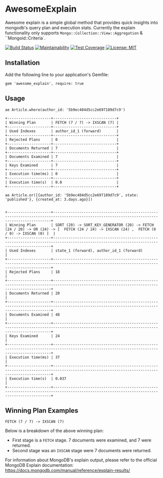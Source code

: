 # AwesomeExplain

Awesome explain is a simple global method that provides quick insights into mongodb's query plan and execution stats.
Currently the explain functionality only supports `Mongo::Collection::View::Aggregation` & ``Mongoid::Criteria`.

[![Build Status](https://travis-ci.com/sandboxws/awesome_explain.svg?branch=master)](https://travis-ci.com/sandboxws/awesome_explain)
[![Maintainability](https://api.codeclimate.com/v1/badges/75e1a5cb4b6a5c1ba4c8/maintainability)](https://codeclimate.com/github/sandboxws/awesome_explain/maintainability)
[![Test Coverage](https://api.codeclimate.com/v1/badges/75e1a5cb4b6a5c1ba4c8/test_coverage)](https://codeclimate.com/github/sandboxws/awesome_explain/test_coverage)
[![License: MIT](https://img.shields.io/badge/License-MIT-yellow.svg)](https://opensource.org/licenses/MIT)

## Installation

Add the following line to your application's Gemfile:

`gem 'awesome_explain', require: true`

## Usage

`ae Article.where(author_id: '5b9ec484d5cc2e697189d7c9')`

```
+--------------------+-----------------------------+
| Winning Plan       | FETCH (7 / 7) -> IXSCAN (7) |
+--------------------+-----------------------------+
| Used Indexes       | author_id_1 (forward)       |
+--------------------+-----------------------------+
| Rejected Plans     | 0                           |
+--------------------+-----------------------------+
| Documents Returned | 7                           |
+--------------------+-----------------------------+
| Documents Examined | 7                           |
+--------------------+-----------------------------+
| Keys Examined      | 7                           |
+--------------------+-----------------------------+
| Execution time(ms) | 0                           |
+--------------------+-----------------------------+
| Execution time(s)  | 0.0                         |
+--------------------+-----------------------------+
```

`ae Article.or([{author_id: '5b9ec484d5cc2e697189d7c9', state: 'published'}, {created_at: 3.days.ago}])`

```

+--------------------+-------------------------------------------------------------------------------------------------------------------------------------------+
| Winning Plan       | SORT (20) -> SORT_KEY_GENERATOR (20) -> FETCH (24 / 20) -> OR (24) -> [  FETCH (24 / 24) -> IXSCAN (24) ,  FETCH (0 / 0) -> IXSCAN (0) ]  |
+--------------------+-------------------------------------------------------------------------------------------------------------------------------------------+
| Used Indexes       | state_1 (forward), author_id_1 (forward)                                                                                                  |
+--------------------+-------------------------------------------------------------------------------------------------------------------------------------------+
| Rejected Plans     | 18                                                                                                                                        |
+--------------------+-------------------------------------------------------------------------------------------------------------------------------------------+
| Documents Returned | 20                                                                                                                                        |
+--------------------+-------------------------------------------------------------------------------------------------------------------------------------------+
| Documents Examined | 48                                                                                                                                        |
+--------------------+-------------------------------------------------------------------------------------------------------------------------------------------+
| Keys Examined      | 24                                                                                                                                        |
+--------------------+-------------------------------------------------------------------------------------------------------------------------------------------+
| Execution time(ms) | 37                                                                                                                                        |
+--------------------+-------------------------------------------------------------------------------------------------------------------------------------------+
| Execution time(s)  | 0.037                                                                                                                                     |
+--------------------+-------------------------------------------------------------------------------------------------------------------------------------------+
```

## Winning Plan Examples

`FETCH (7 / 7) -> IXSCAN (7)`

Below is a breakdown of the above winning plan:

- First stage is a `FETCH` stage. 7 documents were examined, and 7 were returned.
- Second stage was an `IXSCAN` stage were 7 documents were returned.

For information about MongoDB's explain output, please refer to the official MongoDB Explain documentation:
https://docs.mongodb.com/manual/reference/explain-results/
